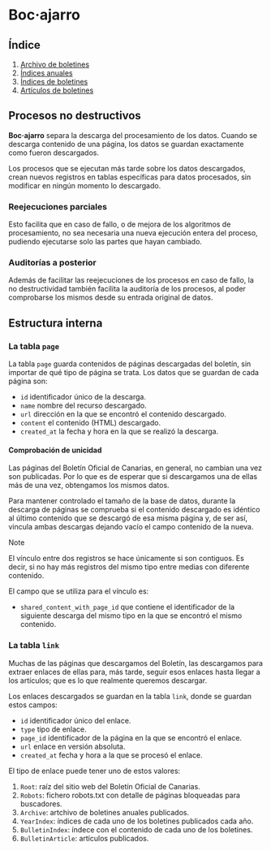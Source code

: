 # Boc·ajarro

## Índice

1. [Archivo de boletines](1-archive.md)
2. [Índices anuales](2-year-index.md)
3. [Índices de boletines](3-bulletin-index.md)
4. [Artículos de boletines](4-bulletin-article.md)

## Procesos no destructivos

**Boc·ajarro** separa la descarga del procesamiento de los datos. Cuando se descarga contenido de una página, los datos se guardan exactamente como fueron descargados.

Los procesos que se ejecutan más tarde sobre los datos descargados, crean nuevos registros en tablas específicas para datos procesados, sin modificar en ningún momento lo descargado.

### Reejecuciones parciales

Esto facilita que en caso de fallo, o de mejora de los algoritmos de procesamiento, no sea necesaria una nueva ejecución entera del proceso, pudiendo ejecutarse solo las partes que hayan cambiado.

### Auditorías a posterior

Además de facilitar las reejecuciones de los procesos en caso de fallo, la no destructividad también facilita la auditoría de los procesos, al poder comprobarse los mismos desde su entrada original de datos.

## Estructura interna

### La tabla `page`

La tabla `page` guarda contenidos de páginas descargadas del boletín, sin importar de qué tipo de página se trata. Los datos que se guardan de cada página son:

- `id` identificador único de la descarga.
- `name` nombre del recurso descargado.
- `url` dirección en la que se encontró el contenido descargado.
- `content` el contenido (HTML) descargado.
- `created_at` la fecha y hora en la que se realizó la descarga.

#### Comprobación de unicidad

Las páginas del Boletín Oficial de Canarias, en general, no cambian una vez son publicadas. Por lo que es de esperar que si descargamos una de ellas más de una vez, obtengamos los mismos datos.

Para mantener controlado el tamaño de la base de datos, durante la descarga de páginas se comprueba si el contenido descargado es idéntico al último contenido que se descargó de esa misma página y, de ser así, vincula ambas descargas dejando vacío el campo contenido de la nueva.

> [!NOTE]
> El vínculo entre dos registros se hace únicamente si son contiguos. Es decir, si no hay más registros del mismo tipo entre medias con diferente contenido.

El campo que se utiliza para el vínculo es:

- `shared_content_with_page_id` que contiene el identificador de la siguiente descarga del mismo tipo en la que se encontró el mismo contenido.

### La tabla `link`

Muchas de las páginas que descargamos del Boletín, las descargamos para extraer enlaces de ellas para, más tarde, seguir esos enlaces hasta llegar a los artículos; que es lo que realmente queremos descargar.

Los enlaces descargados se guardan en la tabla `link`, donde se guardan estos campos:

- `id` identificador único del enlace.
- `type` tipo de enlace.
- `page_id` identificador de la página en la que se encontró el enlace.
- `url` enlace en versión absoluta.
- `created_at` fecha y hora a la que se procesó el enlace.

El tipo de enlace puede tener uno de estos valores:

1. `Root`: raíz del sitio web del Boletín Oficial de Canarias.
2. `Robots`: fichero robots.txt con detalle de páginas bloqueadas para buscadores.
3. `Archive`: artchivo de boletines anuales publicados.
4. `YearIndex`: índices de cada uno de los boletines publicados cada año.
5. `BulletinIndex`: índece con el contenido de cada uno de los boletines.
6. `BulletinArticle`: artículos publicados.
